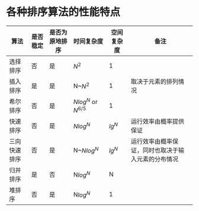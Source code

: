 # 各种排序算法的性能特点

算法|是否稳定|是否为原地排序|时间复杂度|空间复杂度|备注
-|-|-|-|-|-
选择排序|否|是|$N^2$|1|&nbsp;
插入排序|是|是|N~$N^2$|1|取决于元素的排列情况
希尔排序|否|是|$Nlog^N$ or $N^{6/5}$|1|&nbsp;
快速排序|否|是|$Nlog^N$|$lg^N$|运行效率由概率提供保证
三向快速排序|否|是|N~$Nlog^N$|$lg^N$|运行效率由概率保证，同时也取决于输入元素的分布情况
归并排序|是|否|N$log^N$|N|&nbsp;
堆排序|否|是|N$log^N$|1|&nbsp;
